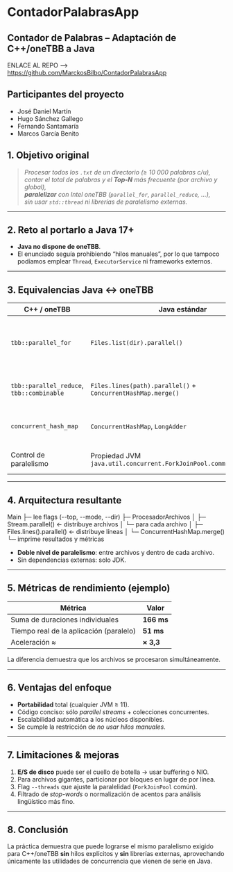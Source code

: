 # ContadorPalabrasApp

## Contador de Palabras – Adaptación de C++/oneTBB a Java

ENLACE AL REPO --> https://github.com/MarckosBilbo/ContadorPalabrasApp

## Participantes del proyecto

- José Daniel Martín
- Hugo Sánchez Gallego
- Fernando Santamaría
- Marcos García Benito


## 1. Objetivo original

> *Procesar todos los `.txt` de un directorio (≥ 10 000 palabras c/u),  
> contar el total de palabras y el **Top-N** más frecuente (por archivo y global),  
> **paralelizar** con Intel oneTBB (`parallel_for`, `parallel_reduce`, …),  
> sin usar `std::thread` ni librerías de paralelismo externas.*

---

## 2. Reto al portarlo a Java 17+

* **Java no dispone de oneTBB**.
* El enunciado seguía prohibiendo “hilos manuales”, por lo que tampoco podíamos
  emplear `Thread`, `ExecutorService` ni frameworks externos.

---

## 3. Equivalencias Java ↔ oneTBB

| C++ / oneTBB                              | Java estándar                            | Descripción |
|-------------------------------------------|------------------------------------------|-------------|
| `tbb::parallel_for`                       | `Files.list(dir).parallel()`             | Distribuye los archivos entre *tasks* del **Fork-Join Pool** común. |
| `tbb::parallel_reduce`, `tbb::combinable` | `Files.lines(path).parallel()` + `ConcurrentHashMap.merge()` | Reducción concurrente de palabras por línea. |
| `concurrent_hash_map`                     | `ConcurrentHashMap`, `LongAdder`         | Estructuras *thread-safe* incluidas en la JDK. |
| Control de paralelismo                    | Propiedad JVM `java.util.concurrent.ForkJoinPool.common.parallelism` | Sin tocar código fuente. |

---

## 4. Arquitectura resultante

Main
├─ lee flags (--top, --mode, --dir)
├─ ProcesadorArchivos
│ ├─ Stream<Path>.parallel() ← distribuye archivos
│ └─ para cada archivo
│ ├─ Files.lines().parallel() ← distribuye líneas
│ └─ ConcurrentHashMap.merge()
└─ imprime resultados y métricas


* **Doble nivel de paralelismo**: entre archivos y dentro de cada archivo.
* Sin dependencias externas: solo JDK.

---

## 5. Métricas de rendimiento (ejemplo)

| Métrica | Valor |
|---------|-------|
| Suma de duraciones individuales | **166 ms** |
| Tiempo real de la aplicación (paralelo) | **51 ms** |
| Aceleración ≈ | **× 3,3** |

La diferencia demuestra que los archivos se procesaron simultáneamente.

---

## 6. Ventajas del enfoque

* **Portabilidad** total (cualquier JVM ≥ 11).
* Código conciso: sólo *parallel streams* + colecciones concurrentes.
* Escalabilidad automática a los núcleos disponibles.
* Se cumple la restricción de *no usar hilos manuales*.

---

## 7. Limitaciones & mejoras

1. **E/S de disco** puede ser el cuello de botella → usar buffering o NIO.
2. Para archivos gigantes, particionar por bloques en lugar de por línea.
3. Flag `--threads` que ajuste la paralelidad (`ForkJoinPool` común).
4. Filtrado de *stop-words* o normalización de acentos para análisis lingüístico más fino.

---

## 8. Conclusión

La práctica demuestra que puede lograrse el mismo paralelismo exigido para C++/oneTBB **sin** hilos explícitos y **sin** librerías externas, aprovechando únicamente las utilidades de concurrencia que vienen de serie en Java.
